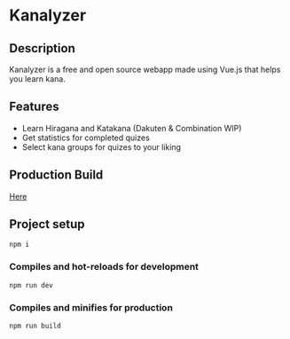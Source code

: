 # Kanalyzer

## Description
Kanalyzer is a free and open source webapp made using Vue.js that helps you learn kana.
## Features
- Learn Hiragana and Katakana (Dakuten & Combination WIP)
- Get statistics for completed quizes
- Select kana groups for quizes to your liking

## Production Build
[Here](https://kanalyzer.netlify.app/)

## Project setup
```
npm i
```

### Compiles and hot-reloads for development
```
npm run dev
```

### Compiles and minifies for production
```
npm run build
```